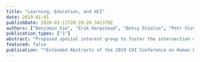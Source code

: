 ```yaml
---
title: "Learning, Education, and HCI"
date: 2019-01-01
publishDate: 2020-03-11T20:29:20.341379Z
authors: ["Benjamin Xie", "Erik Harpstead", "Betsy DiSalvo", "Petr Slovak", "Ahmed Kharrufa", "Michael J Lee", "Viktoria Pammer-Schindler", "Amy Ogan", "Joseph Jay Williams"]
publication_types: ["1"]
abstract: "Proposed special interest group to foster the intersection of HCI and learning sciences"
featured: false
publication: "*Extended Abstracts of the 2019 CHI Conference on Human Factors in Computing Systems*"
---
```



